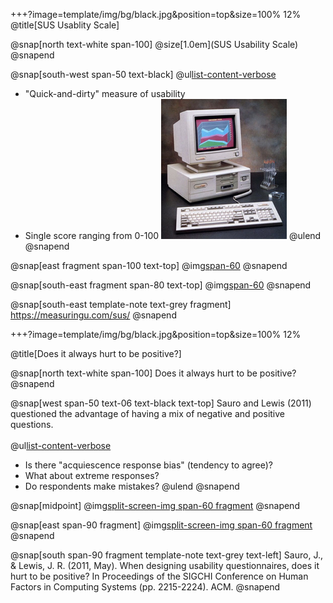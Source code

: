 +++?image=template/img/bg/black.jpg&position=top&size=100% 12%
@title[SUS Usablity Scale]

@snap[north text-white span-100]
@size[1.0em](SUS Usability Scale)
@snapend

@snap[south-west span-50 text-black]
@ul[list-content-verbose](false)
- "Quick-and-dirty" measure of usability
- Single score ranging from 0-100
![](assets/1986-computer.jpg)
@ulend
@snapend

@snap[east fragment span-100 text-top]
@img[span-60](assets/sus-scale.jpg)
@snapend

@snap[south-east fragment span-80 text-top]
@img[span-60](assets/sus-score.jpg)
@snapend

@snap[south-east template-note text-grey fragment]
https://measuringu.com/sus/
@snapend

+++?image=template/img/bg/black.jpg&position=top&size=100% 12%

@title[Does it always hurt to be positive?]

@snap[north text-white span-100]
Does it always hurt to be positive?
@snapend

@snap[west span-50 text-06 text-black text-top]
Sauro and Lewis (2011) questioned the advantage of having a mix of negative and positive questions.
<br></br>
@ul[list-content-verbose](false)
- Is there "acquiescence response bias" (tendency to agree)?
- What about extreme responses?
- Do respondents make mistakes?
@ulend
@snapend

@snap[midpoint]
@img[split-screen-img span-60 fragment](assets/thermometer.jpg)
@snapend

@snap[east span-90 fragment]
@img[split-screen-img span-60 fragment](assets/results.jpg)
@snapend

@snap[south span-90 fragment template-note text-grey text-left]
Sauro, J., & Lewis, J. R. (2011, May). When designing usability questionnaires, does it hurt to be positive? In Proceedings of the SIGCHI Conference on Human Factors in Computing Systems (pp. 2215-2224). ACM.
@snapend
